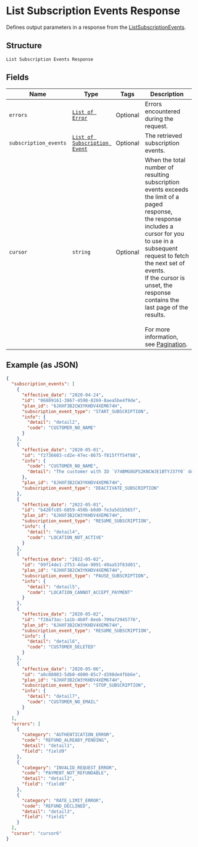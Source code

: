 
# List Subscription Events Response

Defines output parameters in a response from the
[ListSubscriptionEvents](../../doc/api/subscriptions.md#list-subscription-events).

## Structure

`List Subscription Events Response`

## Fields

| Name | Type | Tags | Description |
|  --- | --- | --- | --- |
| `errors` | [`List of Error`](../../doc/models/error.md) | Optional | Errors encountered during the request. |
| `subscription_events` | [`List of Subscription Event`](../../doc/models/subscription-event.md) | Optional | The retrieved subscription events. |
| `cursor` | `string` | Optional | When the total number of resulting subscription events exceeds the limit of a paged response,<br>the response includes a cursor for you to use in a subsequent request to fetch the next set of events.<br>If the cursor is unset, the response contains the last page of the results.<br><br>For more information, see [Pagination](https://developer.squareup.com/docs/working-with-apis/pagination). |

## Example (as JSON)

```json
{
  "subscription_events": [
    {
      "effective_date": "2020-04-24",
      "id": "06809161-3867-4598-8269-8aea5be4f9de",
      "plan_id": "6JHXF3B2CW3YKHDV4XEM674H",
      "subscription_event_type": "START_SUBSCRIPTION",
      "info": {
        "detail": "detail2",
        "code": "CUSTOMER_NO_NAME"
      }
    },
    {
      "effective_date": "2020-05-01",
      "id": "f2736603-cd2e-47ec-8675-f815fff54f88",
      "info": {
        "code": "CUSTOMER_NO_NAME",
        "detail": "The customer with ID `V74BMG0GPS2KNCWJE1BTYJ37Y0` does not have a name on record."
      },
      "plan_id": "6JHXF3B2CW3YKHDV4XEM674H",
      "subscription_event_type": "DEACTIVATE_SUBSCRIPTION"
    },
    {
      "effective_date": "2022-05-01",
      "id": "b426fc85-6859-450b-b0d0-fe3a5d1b565f",
      "plan_id": "6JHXF3B2CW3YKHDV4XEM674H",
      "subscription_event_type": "RESUME_SUBSCRIPTION",
      "info": {
        "detail": "detail4",
        "code": "LOCATION_NOT_ACTIVE"
      }
    },
    {
      "effective_date": "2022-05-02",
      "id": "09f14de1-2f53-4dae-9091-49aa53f83d01",
      "plan_id": "6JHXF3B2CW3YKHDV4XEM674H",
      "subscription_event_type": "PAUSE_SUBSCRIPTION",
      "info": {
        "detail": "detail5",
        "code": "LOCATION_CANNOT_ACCEPT_PAYMENT"
      }
    },
    {
      "effective_date": "2020-05-02",
      "id": "f28a73ac-1a1b-4b0f-8eeb-709a72945776",
      "plan_id": "6JHXF3B2CW3YKHDV4XEM674H",
      "subscription_event_type": "RESUME_SUBSCRIPTION",
      "info": {
        "detail": "detail6",
        "code": "CUSTOMER_DELETED"
      }
    },
    {
      "effective_date": "2020-05-06",
      "id": "a0c08083-5db0-4800-85c7-d398de4fbb6e",
      "plan_id": "6JHXF3B2CW3YKHDV4XEM674H",
      "subscription_event_type": "STOP_SUBSCRIPTION",
      "info": {
        "detail": "detail7",
        "code": "CUSTOMER_NO_EMAIL"
      }
    }
  ],
  "errors": [
    {
      "category": "AUTHENTICATION_ERROR",
      "code": "REFUND_ALREADY_PENDING",
      "detail": "detail1",
      "field": "field9"
    },
    {
      "category": "INVALID_REQUEST_ERROR",
      "code": "PAYMENT_NOT_REFUNDABLE",
      "detail": "detail2",
      "field": "field0"
    },
    {
      "category": "RATE_LIMIT_ERROR",
      "code": "REFUND_DECLINED",
      "detail": "detail3",
      "field": "field1"
    }
  ],
  "cursor": "cursor6"
}
```

